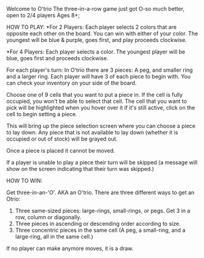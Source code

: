 Welcome to O'trio
The three-in-a-row game just got O-so much better, open to 2/4 players Ages 8+;

HOW TO PLAY:
\*For 2 Players:
Each player selects 2 colors that are opposite each other on the board. You can win with either of your color. The youngest will be blue & purple, goes first, and play proceeds clockwise.

\*For 4 Players:
Each player selects a color. The youngest player will be blue, goes first and proceeds clockwise.

For each player's turn:
In O'trio there are 3 pieces:
A peg, and smaller ring and a larger ring.
Each player will have 3 of each piece to begin with. You can check your inventory on your side of the board.

Choose one of 9 cells that you want to put a piece in. If the cell is fully occupied, you won't be able to select that cell. The cell that you want to pick will be highlighted when you hover over it if it's still active, click on the cell to begin setting a piece.

This will bring up the piece selection screen where you can choose a piece to lay down. Any piece that is not available to lay down (whether it is occupied or out of stock) will be grayed out.

Once a piece is placed it cannot be moved.

If a player is unable to play a piece their turn will be skipped (a message will show on the screen indicating that their turn was skipped.)

HOW TO WIN:

Get three-in-an-'O'. AKA an O'trio. There are three different ways to get an Otrio:

1. Three same-sized pieces: large-rings, small-rings, or pegs. Get 3 in a row, column or diagonally.
2. Three pieces in ascending or descending order according to size.
3. Three concentric pieces in the same cell (A peg, a small-ring, and a large-ring, all in the same cell.)

If no player can make anymore moves, it is a draw.
